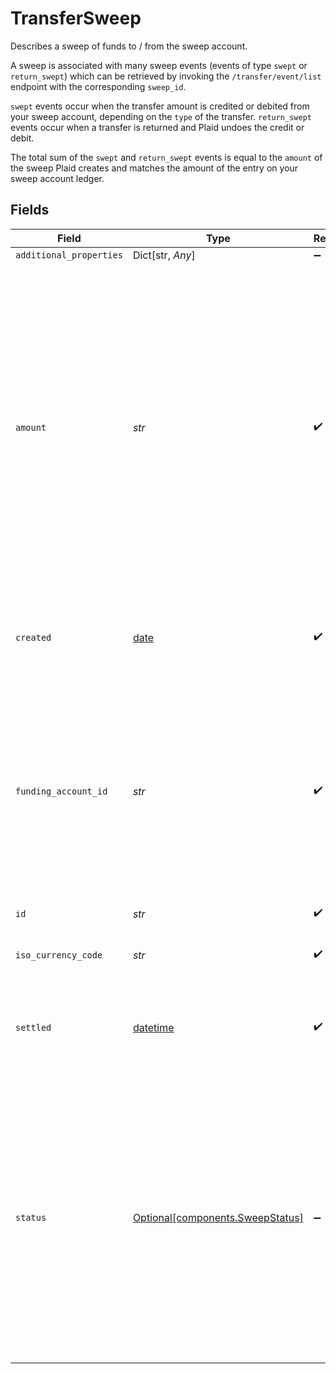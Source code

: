 # TransferSweep

Describes a sweep of funds to / from the sweep account.

A sweep is associated with many sweep events (events of type `swept` or `return_swept`) which can be retrieved by invoking the `/transfer/event/list` endpoint with the corresponding `sweep_id`.

`swept` events occur when the transfer amount is credited or debited from your sweep account, depending on the `type` of the transfer. `return_swept` events occur when a transfer is returned and Plaid undoes the credit or debit.

The total sum of the `swept` and `return_swept` events is equal to the `amount` of the sweep Plaid creates and matches the amount of the entry on your sweep account ledger.


## Fields

| Field                                                                                                                                                                                                                                           | Type                                                                                                                                                                                                                                            | Required                                                                                                                                                                                                                                        | Description                                                                                                                                                                                                                                     |
| ----------------------------------------------------------------------------------------------------------------------------------------------------------------------------------------------------------------------------------------------- | ----------------------------------------------------------------------------------------------------------------------------------------------------------------------------------------------------------------------------------------------- | ----------------------------------------------------------------------------------------------------------------------------------------------------------------------------------------------------------------------------------------------- | ----------------------------------------------------------------------------------------------------------------------------------------------------------------------------------------------------------------------------------------------- |
| `additional_properties`                                                                                                                                                                                                                         | Dict[str, *Any*]                                                                                                                                                                                                                                | :heavy_minus_sign:                                                                                                                                                                                                                              | N/A                                                                                                                                                                                                                                             |
| `amount`                                                                                                                                                                                                                                        | *str*                                                                                                                                                                                                                                           | :heavy_check_mark:                                                                                                                                                                                                                              | Signed decimal amount of the sweep as it appears on your sweep account ledger (e.g. "-10.00")<br/><br/>If amount is not present, the sweep was net-settled to zero and outstanding debits and credits between the sweep account and Plaid are balanced. |
| `created`                                                                                                                                                                                                                                       | [date](https://docs.python.org/3/library/datetime.html#date-objects)                                                                                                                                                                            | :heavy_check_mark:                                                                                                                                                                                                                              | The datetime when the sweep occurred, in RFC 3339 format.                                                                                                                                                                                       |
| `funding_account_id`                                                                                                                                                                                                                            | *str*                                                                                                                                                                                                                                           | :heavy_check_mark:                                                                                                                                                                                                                              | The id of the funding account to use, available in the Plaid Dashboard. This determines which of your business checking accounts will be credited or debited.                                                                                   |
| `id`                                                                                                                                                                                                                                            | *str*                                                                                                                                                                                                                                           | :heavy_check_mark:                                                                                                                                                                                                                              | Identifier of the sweep.                                                                                                                                                                                                                        |
| `iso_currency_code`                                                                                                                                                                                                                             | *str*                                                                                                                                                                                                                                           | :heavy_check_mark:                                                                                                                                                                                                                              | The currency of the sweep, e.g. "USD".                                                                                                                                                                                                          |
| `settled`                                                                                                                                                                                                                                       | [datetime](https://docs.python.org/3/library/datetime.html#datetime-objects)                                                                                                                                                                    | :heavy_check_mark:                                                                                                                                                                                                                              | The date when the sweep settled, in the YYYY-MM-DD format.                                                                                                                                                                                      |
| `status`                                                                                                                                                                                                                                        | [Optional[components.SweepStatus]](../../models/shared/sweepstatus.md)                                                                                                                                                                          | :heavy_minus_sign:                                                                                                                                                                                                                              | The status of a sweep transfer<br/><br/>`"pending"` - The sweep is currently pending<br/>`"posted"` - The sweep has been posted<br/>`"settled"` - The sweep has settled<br/>`"returned"` - The sweep has been returned<br/>`"failed"` - The sweep has failed |